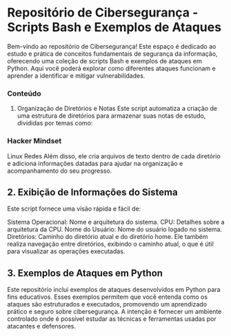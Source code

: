 # Repositório de Cibersegurança - Scripts Bash e Exemplos de Ataques
 Bem-vindo ao repositório de Cibersegurança! Este espaço é dedicado ao estudo e prática de conceitos fundamentais de segurança da informação, oferecendo uma coleção de scripts Bash e exemplos de ataques em Python. Aqui você poderá explorar como diferentes ataques funcionam e aprender a identificar e mitigar vulnerabilidades.

### Conteúdo
1. Organização de Diretórios e Notas
Este script automatiza a criação de uma estrutura de diretórios para armazenar suas notas de estudo, divididas por temas como:

### Hacker Mindset
Linux
Redes
Além disso, ele cria arquivos de texto dentro de cada diretório e adiciona informações datadas para ajudar na organização e acompanhamento do seu progresso.

## 2. Exibição de Informações do Sistema
Este script fornece uma visão rápida e fácil de:

Sistema Operacional: Nome e arquitetura do sistema.
CPU: Detalhes sobre a arquitetura da CPU.
Nome do Usuário: Nome do usuário logado no sistema.
Diretórios: Caminho do diretório atual e do diretório home.
Ele também realiza navegação entre diretórios, exibindo o caminho atual, o que é útil para visualizar as operações executadas.

## 3. Exemplos de Ataques em Python
Este repositório inclui exemplos de ataques desenvolvidos em Python para fins educativos. Esses exemplos permitem que você entenda como os ataques são estruturados e executados, promovendo um aprendizado prático e seguro sobre cibersegurança. A intenção é fornecer um ambiente controlado onde é possível estudar as técnicas e ferramentas usadas por atacantes e defensores.

